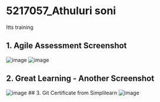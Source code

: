 # 5217057_Athuluri soni
Itts training

## 1. Agile Assessment Screenshot
<img src="https://github.com/soni264/soniltts/blob/4ea1a21aa33f3f33166f5953b1272fea8c4c58d5/5217057_Athuluri%20soni_Agiless_2.png" alt="image">

<img src="https://github.com/soni264/soniltts/blob/4ea1a21aa33f3f33166f5953b1272fea8c4c58d5/5217057_Athuluri%20soni_Agiless_1.png" alt="image">

## 2. Great Learning - Another Screenshot

<img src="https://github.com/soni264/soniltts/blob/2cd20196ed8f5a0e1d36e515571b46a0d26e6d89/5217057_Athuluri%20soni_branching_merge.png" alt="image">
## 3. Git Certificate from Simplilearn
<img src="https://github.com/soni264/soniltts/blob/2cd20196ed8f5a0e1d36e515571b46a0d26e6d89/5217057_Athuluri%20soni_Gitlearning.png" alt="image">


